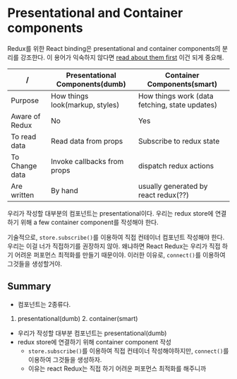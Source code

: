 # Presentational and Container components
Redux를 위한 React binding은 presentational and container components의 분리를 강조한다. 이 용어가 익숙하지 않다면 [read about them first](https://medium.com/@dan_abramov/smart-and-dumb-components-7ca2f9a7c7d0) 이건 되게 중요해.

 |/|Presentational Components(dumb) | Container Components(smart)|
 |--|--|--|
 | Purpose | How things look(markup, styles)| How things work (data fetching, state updates)|
 |Aware of Redux | No | Yes |
 |To read data | Read data from props| Subscribe to redux state |
 |To Change data | Invoke callbacks from props | dispatch redux actions |
 |Are written | By hand | usually generated by react redux(??) |

우리가 작성할 대부분의 컴포넌트는 presentational이다. 우리는 redux store에 연결하기 위해 a few container component를 작성해야 한다.

기술적으로, `store.subscribe()`를 이용하여 직접 컨테이너 컴포넌트 작성해야 한다. 우리는 이걸 너가 직접하기를 권장하지 않아. 왜냐하면 React Redux는 우리가 직접 하기 어려운 퍼포먼스 최적화를 만들기 때문이야. 이러한 이유로, `connect()`를 이용하여 그것들을 생성할거야.


## Summary

- 컴포넌트는 2종류다.
1. presentational(dumb) 2. container(smart)

- 우리가 작성할 대부분 컴포넌트는 presentational(dumb)
- redux store에 연결하기 위해 container component 작성
	- `store.subscribe()`를  이용하여 직접 컨테이너 작성해야하지만, `connect()`를 이용하여 그것들을 생성하자.
	- 이유는 react Redux는 직접 하기 어려운 퍼포먼스 최적화를 해주니까 
